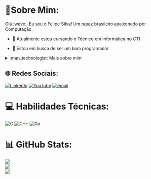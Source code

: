 <!--título-->
# :dizzy:Sobre Mim:

<!-- Presentation -->
<p>
  Olá :wave:, Eu sou o Felipe Silva! Um rapaz brasileiro apaixonado por Computação.

  - :seedling: Atualmente estou cursando o Técnico em Informática no CTI

  - :telescope: Estou em busca de ser um bom programador.
</p>

<!-- Dropdown -->
<details>
  <summary>:man_technologist: Mais sobre mim </summary>

  - :speech_balloon: Tenho 16 anos e atualmente moro no Brasil. Entrei no mundo da computação recentemente por paixão, possuo um certificado de noção básica sobre IA e programação em blocos. Estou cada vez mais aprendendo sobre esse mundo incrível que é o da programação.

  - :zap: Sempre gostei de programção desde criança, adoro solucionar problemas díficeis, não desisto fácil e sempre tenho foco naquilo que eu faço.
</details>

<!-- Links -->
## :globe_with_meridians: Redes Sociais:
[![LinkedIn](https://img.shields.io/badge/LinkedIn-%230077B5.svg?logo=linkedin&logoColor=white)](https://linkedin.com/in/https://www.linkedin.com/in/felipe-silva-1932aa350/) [![YouTube](https://img.shields.io/badge/YouTube-%23FF0000.svg?logo=YouTube&logoColor=white)](https/youtube@https:/www.youtube.com/@felifeofcdev) [![email](https://img.shields.io/badge/Email-D14836?logo=gmail&logoColor=white)](mailto:felipesilvadevti@gmail.com) 

# :computer: Habilidades Técnicas:
![C](https://img.shields.io/badge/c-%2300599C.svg?style=for-the-badge&logo=c&logoColor=white) ![C++](https://img.shields.io/badge/c++-%2300599C.svg?style=for-the-badge&logo=c%2B%2B&logoColor=white) ![Go](https://img.shields.io/badge/go-%2300ADD8.svg?style=for-the-badge&logo=go&logoColor=white)


# :bar_chart: GitHub Stats:
![](https://github-readme-stats.vercel.app/api?username=OSilvaDevTI&theme=dracula&hide_border=false&include_all_commits=false&count_private=false)<br/>
![](https://nirzak-streak-stats.vercel.app/?user=OSilvaDevTI&theme=dracula&hide_border=false)<br/>
![](https://github-readme-stats.vercel.app/api/top-langs/?username=OSilvaDevTI&theme=dracula&hide_border=false&include_all_commits=false&count_private=false&layout=compact)
